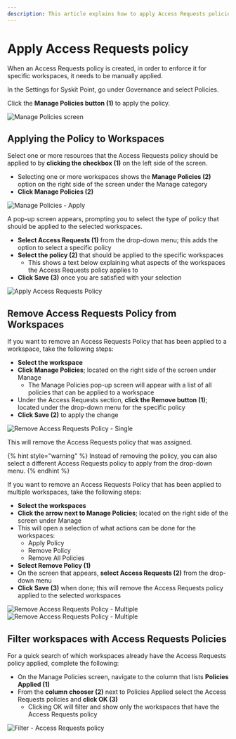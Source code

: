 ```yaml
---
description: This article explains how to apply Access Requests policies in Syskit Point. 
---
```


#  Apply Access Requests policy

When an Access Requests policy is created, in order to enforce it for specific workspaces, it needs to be manually applied. 

In the Settings for Syskit Point, go under Governance and select Policies.  

Click the **Manage Policies button (1)** to apply the policy. 

![Manage Policies screen](../../.gitbook/assets/apply-access-request_manage-policies.png)

## Applying the Policy to Workspaces

Select one or more resources that the Access Requests policy should be applied to by **clicking the checkbox (1)** on the left side of the screen.
  * Selecting one or more workspaces shows the **Manage Policies (2)** option on the right side of the screen under the Manage category
  * **Click Manage Policies (2)** 

![Manage Policies - Apply](../../.gitbook/assets/apply-access-request_manage-policies-selection.png)
  
A pop-up screen appears, prompting you to select the type of policy that should be applied to the selected workspaces.
* **Select Access Requests (1)** from the drop-down menu; this adds the option to select a specific policy
* **Select the policy (2)** that should be applied to the specific workspaces
  * This shows a text below explaining what aspects of the workspaces the Access Requests policy applies to
 * **Click Save (3)** once you are satisfied with your selection

 ![Apply Access Requests Policy](../../.gitbook/assets/apply-access-request_apply-policy.png)
  

## Remove Access Requests Policy from Workspaces

If you want to remove an Access Requests Policy that has been applied to a workspace, take the following steps:
  * **Select the workspace** 
  * **Click Manage Policies**; located on the right side of the screen under Manage
    * The Manage Policies pop-up screen will appear with a list of all policies that can be applied to a workspace
  * Under the Access Requests section, **click the Remove button (1)**; located under the drop-down menu for the specific policy
  * **Click Save (2)** to apply the change

 ![Remove Access Requests Policy - Single](../../.gitbook/assets/apply-access-request_remove-policy.png)

This will remove the Access Requests policy that was assigned.

{% hint style="warning" %}
Instead of removing the policy, you can also select a different Access Requests policy to apply from the drop-down menu. 
{% endhint %}

If you want to remove an Access Requests Policy that has been applied to multiple workspaces, take the following steps:
  * **Select the workspaces** 
  * **Click the arrow next to Manage Policies**; located on the right side of the screen under Manage
  * This will open a selection of what actions can be done for the workspaces:
     * Apply Policy
     * Remove Policy
     * Remove All Policies
  * **Select Remove Policy (1)**
  * On the screen that appears, **select Access Requests (2)** from the drop-down menu
  * **Click Save (3)** when done; this will remove the Access Requests policy applied to the selected workspaces

![Remove Access Requests Policy - Multiple](../../.gitbook/assets/apply-access-request_remove-policy-multi.png)
![Remove Access Requests Policy - Multiple](../../.gitbook/assets/apply-access-request_remove-policy-multi-fin.png)


## Filter workspaces with Access Requests Policies

For a quick search of which workspaces already have the Access Requests policy applied, complete the following:

  * On the Manage Policies screen, navigate to the column that lists **Policies Applied (1)**
  * From the **column chooser (2)** next to Policies Applied select the Access Requests policies and **click OK (3)**
    * Clicking OK will filter and show only the workspaces that have the Access Requests policy

![Filter - Access Requests policy](../../.gitbook/assets/apply-access-request_policy-filter.png)


